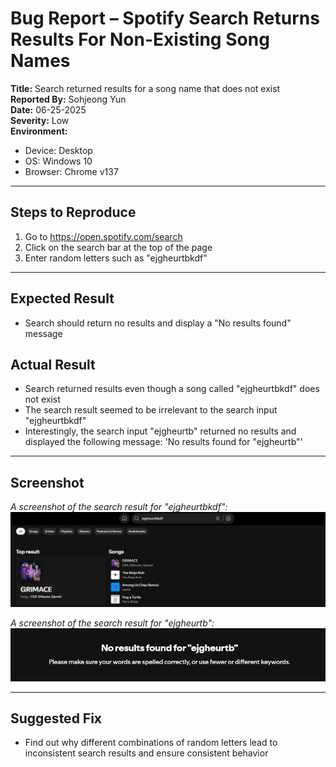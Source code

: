 # Bug Report – Spotify Search Returns Results For Non-Existing Song Names

**Title:** Search returned results for a song name that does not exist  
**Reported By:** Sohjeong Yun  
**Date:** 06-25-2025  
**Severity:** Low  
**Environment:**
- Device: Desktop
- OS: Windows 10
- Browser: Chrome v137

---

## Steps to Reproduce

1. Go to https://open.spotify.com/search
2. Click on the search bar at the top of the page
3. Enter random letters such as "ejgheurtbkdf"

---

## Expected Result

- Search should return no results and display a "No results found" message  

## Actual Result

- Search returned results even though a song called "ejgheurtbkdf" does not exist
- The search result seemed to be irrelevant to the search input "ejgheurtbkdf"
- Interestingly, the search input "ejgheurtb" returned no results and displayed the following message: 'No results found for "ejgheurtb"'

---

## Screenshot

*A screenshot of the search result for "ejgheurtbkdf":*
![Search Result For "ejgheurtbkdf"](../images/spotify/returns_result_for_ejgheurtbkdf.png)

*A screenshot of the search result for "ejgheurtb":*
![Search Result For "ejgheurtb"](../images/spotify/no_result_for_ejgheurtb.png)

---

## Suggested Fix

- Find out why different combinations of random letters lead to inconsistent search results and ensure consistent behavior

